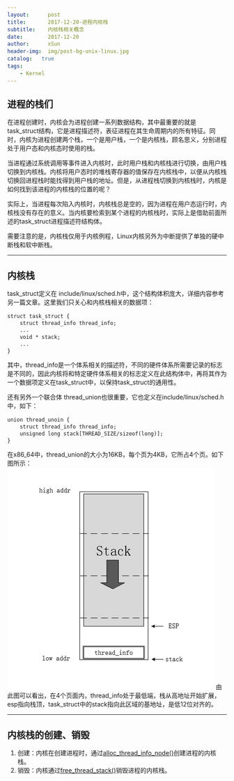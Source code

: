 ```yaml
---
layout:      post
title:       2017-12-20-进程内核栈
subtitle:    内核栈相关概念
date:        2017-12-20
author:      xSun
header-img:  img/post-bg-unix-linux.jpg
catalog:   true
tags: 
    - Kernel
---
```



## **进程的栈们**

  在进程创建时，内核会为进程创建一系列数据结构，其中最重要的就是task_struct结构，它是进程描述符，表征进程在其生命周期内的所有特征。同时，内核为进程创建两个栈，一个是用户栈，一个是内核栈，顾名思义，分别进程处于用户态和内核态时使用的栈。
  
  当进程通过系统调用等事件进入内核时，此时用户栈和内核栈进行切换，由用户栈切换到内核栈。内核将用户态时的堆栈寄存器的值保存在内核栈中，以便从内核栈切换回进程栈时能找得到用户栈的地址。但是，从进程栈切换到内核栈时，内核是如何找到该进程的内核栈的位置的呢？
  
  实际上，当进程每次陷入内核时，内核栈总是空的，因为进程在用户态运行时，内核栈没有存在的意义。当内核要检索到某个进程的内核栈时，实际上是借助前面所述的task_struct进程描述符结构体。
  
  需要注意的是，内核栈仅用于内核例程，Linux内核另外为中断提供了单独的硬中断栈和软中断栈。

---

## **内核栈**
 
  task_struct定义在 include/linux/sched.h中，这个结构体积庞大，详细内容参考另一篇文章。这里我们只关心和内核栈相关的数据项：
	
 
  ```
  struct task_struct {
      struct thread_info thread_info;
	  ...
      void * stack;
	  ...
  }
  ```
 
  其中，thread_info是一个体系相关的描述符，不同的硬件体系所需要记录的标志是不同的，因此内核将和特定硬件体系相关的标志定义在此结构体中，再将其作为一个数据项定义在task_struct中，以保持task_struct的通用性。
  
  还有另外一个联合体 thread_union也很重要，它也定义在include/linux/sched.h中，如下：
  
  ```
  union thread_unoin {
      struct thread_info thread_info;
      unsigned long stack[THREAD_SIZE/sizeof(long)];
  }
  ```
  
  在x86_64中，thread_union的大小为16KB，每个页为4KB，它所占4个页。如下图所示：
     ![image](https://github.com/duzhen16/duzhen16.github.io/blob/master/img/kernel-stack-layout.png  "kernel stack")
  由此图可以看出，在4个页面内，thread_info处于最低端，栈从高地址开始扩展，esp指向栈顶，task_struct中的stack指向此区域的基地址，是低12位对齐的。
 
----

## **内核栈的创建、销毁**
    
 1. 创建：内核在创建进程时，通过[alloc_thread_info_node()][2]创建进程的内核栈。
 2. 销毁：内核通过[free_thread_stack()][3]销毁进程的内核栈。


  
  [2]: http://elixir.free-electrons.com/linux/v4.10/source/kernel/fork.c#L172
  [3]: http://elixir.free-electrons.com/linux/v4.10/source/kernel/fork.c#L214
